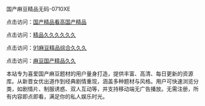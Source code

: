 国产麻豆精品无码-0710XE

点击访问：<a href="https://heiliaowzu4ur.pages.dev">国产精品看高国产精品</a>

点击访问：<a href="https://heiliaozj3tjd.pages.dev">精品久久久久久久</a>

点击访问：<a href="https://heiliaoe8ajia.pages.dev">91麻豆精品综合久久久</a>

点击访问：<a href="https://heiliaoxqkkct.pages.dev">麻豆国产精品久久</a>

本站专为喜爱国产麻豆题材的用户量身打造，提供丰富、高清、每日更新的资源库。从新晋女优出道作到经典剧情重现，涵盖多种题材与风格。用户可快速浏览分类，如剧情片、制服诱惑、双人互动等，并支持移动端无广告播放。无需注册，所有内容即点即看，满足你的私人娱乐时光。

<span style="display:none;">[Canonical link](https://github.com/tgb20250710/tgb20250710 ）</span>
